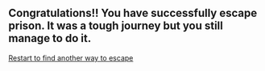 ## Congratulations!! You have successfully escape prison. It was a tough journey but you still manage to do it. 

[Restart to find another way to escape](../lock-in-prison.md)